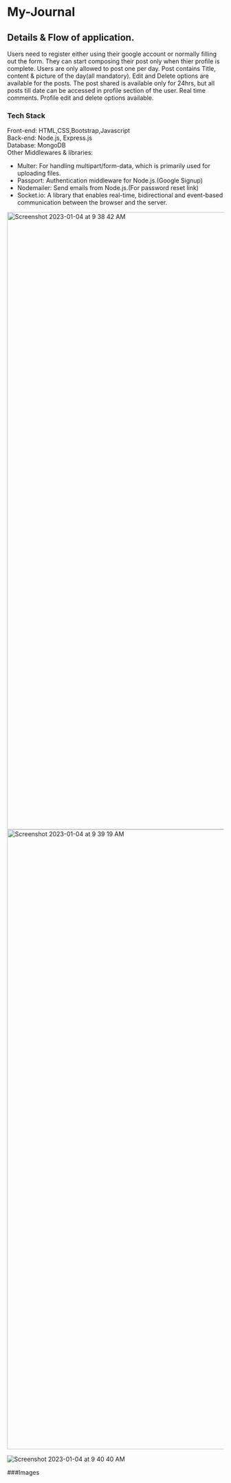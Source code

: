 # My-Journal

## Details & Flow of application.

Users need to register either using their google account or normally filling out the form.
They can start composing their post only when thier profile is complete.
Users are only allowed to post one per day.
Post contains Title, content & picture of the day(all mandatory).
Edit and Delete options are available for the posts.
The post shared is available only for 24hrs, but all posts till date can be accessed in profile section of the user.
Real time comments.
Profile edit and delete options available.

### Tech Stack

Front-end: HTML,CSS,Bootstrap,Javascript
<br>
Back-end: Node.js, Express.js
<br>
Database: MongoDB
<br>
Other Middlewares & libraries: 
<ul>
<li>
  Multer: For handling multipart/form-data, which is primarily used for uploading files.
  </li>
  <li>
  Passport: Authentication middleware for Node.js.(Google Signup)
  </li>
  <li>
  Nodemailer: Send emails from Node.js.(For password reset link)
  </li>
   <li>
  Socket.io:  A library that enables real-time, bidirectional and event-based communication between the browser and the server.
  </li>
  
</ul>
<img width="1434" alt="Screenshot 2023-01-04 at 9 38 42 AM" src="https://user-images.githubusercontent.com/76945354/210484535-d1b6670f-ed2b-4568-a7f2-ae9799289ce8.png">
<br>
<img width="1440" alt="Screenshot 2023-01-04 at 9 39 19 AM" src="https://user-images.githubusercontent.com/76945354/210484713-e8a33334-273b-4cd7-b9f5-5f9fb05c9ab1.png">
<br>

![Screenshot 2023-01-04 at 9 40 40 AM](https://user-images.githubusercontent.com/76945354/210484641-81171ab9-2e58-4ce6-b56a-3924bdaf608a.png)




###Images




